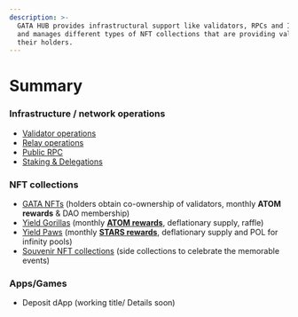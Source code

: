```yaml
---
description: >-
  GATA HUB provides infrastructural support like validators, RPCs and IBC relays
  and manages different types of NFT collections that are providing value to
  their holders.
---
```


# Summary

### Infrastructure / network operations

* [Validator operations](gata-hub-ventures/gata-validators/)
* [Relay operations ](gata-hub-ventures/public-goods/gata-relays.md)
* [Public RPC](gata-hub-ventures/public-goods/rpc.md)
* [Staking & Delegations ](gata-hub-ventures/gata-nft-dao/gata-dao-staking-delegations.md) &#x20;

### NFT collections

* [GATA NFTs](gata-nft-dao/about-gata-nfts/) (holders obtain co-ownership of validators, monthly **ATOM rewards** & DAO membership) &#x20;
* [Yield Gorillas](yield-gorillas/) (monthly [**ATOM rewards**](yield-gorillas/yg-reward-distributions.md), deflationary supply, raffle)
* [Yield Paws](yield-paws/) (monthly [**STARS rewards**](yield-paws/yp-reward-distribution.md), deflationary supply and POL for infinity pools)
* [Souvenir NFT collections](gata-hub-ventures/nft-souvenirs.md) (side collections to celebrate the memorable events) &#x20;

### Apps/Games&#x20;

* Deposit dApp (working title/ Details soon)

